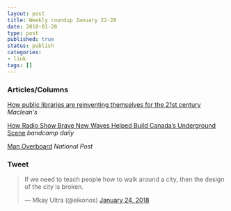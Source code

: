 ```yaml
---
layout: post
title: Weekly roundup January 22-28
date: 2018-01-28
type: post
published: true
status: publish
categories:
- link
tags: []
---
```


### Articles/Columns

[How public libraries are reinventing themselves for the 21st century](http://www.macleans.ca/society/how-public-libraries-are-reinventing-themselves-for-the-21st-century/ "How public libraries are reinventing themselves for the 21st century. By Brian Bethune") *Maclean's*

[How Radio Show Brave New Waves Helped Build Canada’s Underground Scene](https://daily.bandcamp.com/2018/01/22/brave-new-waves-feature/ "How Radio Show Brave New Waves Helped Build Canada’s Underground Scene. By Aaron Carnes") *bandcamp daily*

[Man Overboard](http://nationalpost.com/feature/man-overboard "Man Overboard. By David Pugliese") *National Post*

### Tweet

<blockquote class="twitter-tweet" data-lang="en"><p lang="en" dir="ltr">If we need to teach people how to walk around a city, then the design of the city is broken.</p>&mdash; Mkay Ultra (@eikonos) <a href="https://twitter.com/eikonos/status/955979633744216064?ref_src=twsrc%5Etfw">January 24, 2018</a></blockquote> <script async src="https://platform.twitter.com/widgets.js" charset="utf-8"></script> 
